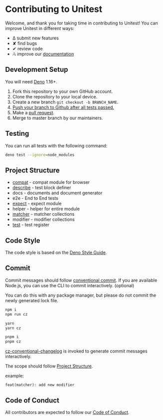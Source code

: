 # Contributing to Unitest

Welcome, and thank you for taking time in contributing to Unitest! You can
improve Unitest in different ways:

- ∆ submit new features
- ✘ find bugs
- ✔︎ review code
- 𝔸 improve our [documentation](https://unitest.vercel.app/)

## Development Setup

You will need [Deno](https://deno.land/) 1.16+.

1. Fork this repository to your own GitHub account.
2. Clone the repository to your local device.
3. Create a new branch `git checkout -b BRANCH_NAME`.
4. [Push your branch to Github after all tests passed.](#Testing)
5. Make a [pull request](https://github.com/TomokiMiyauci/unitest/pulls).
6. Merge to master branch by our maintainers.

## Testing

You can run all tests with the following command:

```bash
deno test --ignore=node_modules
```

## Project Structure

- [compat](./compat/README.md) - compat module for browser
- [describe](./describe/README.md) - test block definer
- docs - documents and document generator
- e2e - End to End tests
- [expect](./expect/README.md) - expect module
- helper - helper for entire module
- [matcher](./matcher/README.md) - matcher collections
- modifier - modifier collections
- [test](./test/README.md) - test register

## Code Style

The code style is based on the
[Deno Style Guide](https://deno.land/manual/contributing/style_guide).

## Commit

Commit messages should follow
[conventional commit](https://www.conventionalcommits.org/ja/v1.0.0/). If you
are available Node.js, you can use the CLI to commit interactively. (optional)

You can do this with any package manager, but please do not commit the newly
generated lock file.

```bash
npm i
npm run cz
```

```bash
yarn
yarn cz
```

```bash
pnpm i
pnpm cz
```

[cz-conventional-changelog](https://github.com/commitizen/cz-conventional-changelog)
is invoked to generate commit messages interactively.

The scope should follow [Project Structure](#Project-Structure).

example:

`feat(matcher): add new modifier`

## Code of Conduct

All contributors are expected to follow our
[Code of Conduct](CODE_OF_CONDUCT.md).
